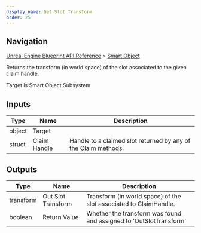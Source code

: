 ```yaml
---
display_name: Get Slot Transform
order: 25
---
```

## Navigation

[Unreal Engine Blueprint API Reference](https://dev.epicgames.com/documentation/en-us/unreal-engine/BlueprintAPI) > [Smart Object](https://dev.epicgames.com/documentation/en-us/unreal-engine/BlueprintAPI/SmartObject)

Returns the transform (in world space) of the slot associated to the given claim handle.

Target is Smart Object Subsystem

## Inputs

| Type | Name | Description |
| --- | --- | --- |
| object | Target |  |
| struct | Claim Handle | Handle to a claimed slot returned by any of the Claim methods. |

## Outputs

| Type | Name | Description |
| --- | --- | --- |
| transform | Out Slot Transform | Transform (in world space) of the slot associated to ClaimHandle. |
| boolean | Return Value | Whether the transform was found and assigned to 'OutSlotTransform' |
